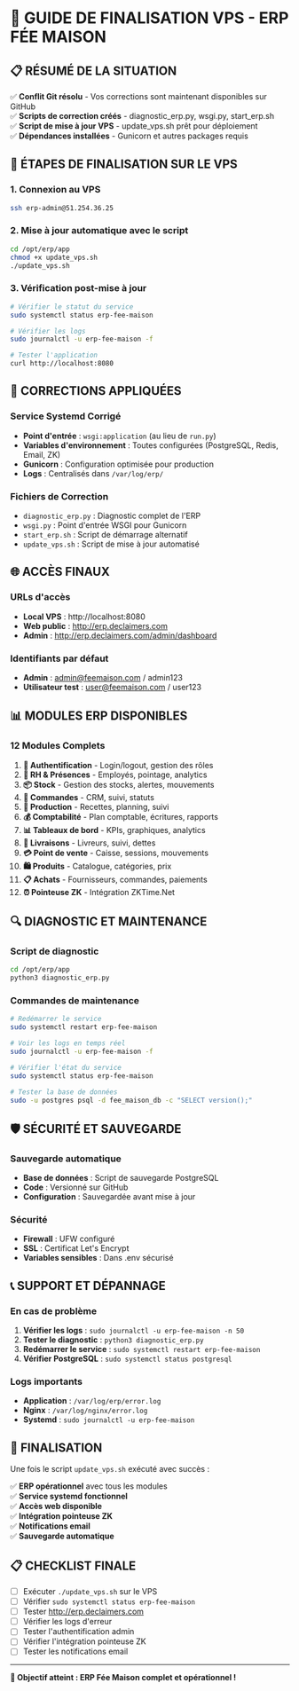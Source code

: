 # 🎯 GUIDE DE FINALISATION VPS - ERP FÉE MAISON

## 📋 RÉSUMÉ DE LA SITUATION

✅ **Conflit Git résolu** - Vos corrections sont maintenant disponibles sur GitHub  
✅ **Scripts de correction créés** - diagnostic_erp.py, wsgi.py, start_erp.sh  
✅ **Script de mise à jour VPS** - update_vps.sh prêt pour déploiement  
✅ **Dépendances installées** - Gunicorn et autres packages requis  

## 🚀 ÉTAPES DE FINALISATION SUR LE VPS

### 1. Connexion au VPS
```bash
ssh erp-admin@51.254.36.25
```

### 2. Mise à jour automatique avec le script
```bash
cd /opt/erp/app
chmod +x update_vps.sh
./update_vps.sh
```

### 3. Vérification post-mise à jour
```bash
# Vérifier le statut du service
sudo systemctl status erp-fee-maison

# Vérifier les logs
sudo journalctl -u erp-fee-maison -f

# Tester l'application
curl http://localhost:8080
```

## 🔧 CORRECTIONS APPLIQUÉES

### Service Systemd Corrigé
- **Point d'entrée** : `wsgi:application` (au lieu de `run.py`)
- **Variables d'environnement** : Toutes configurées (PostgreSQL, Redis, Email, ZK)
- **Gunicorn** : Configuration optimisée pour production
- **Logs** : Centralisés dans `/var/log/erp/`

### Fichiers de Correction
- `diagnostic_erp.py` : Diagnostic complet de l'ERP
- `wsgi.py` : Point d'entrée WSGI pour Gunicorn
- `start_erp.sh` : Script de démarrage alternatif
- `update_vps.sh` : Script de mise à jour automatisé

## 🌐 ACCÈS FINAUX

### URLs d'accès
- **Local VPS** : http://localhost:8080
- **Web public** : http://erp.declaimers.com
- **Admin** : http://erp.declaimers.com/admin/dashboard

### Identifiants par défaut
- **Admin** : admin@feemaison.com / admin123
- **Utilisateur test** : user@feemaison.com / user123

## 📊 MODULES ERP DISPONIBLES

### 12 Modules Complets
1. **🔐 Authentification** - Login/logout, gestion des rôles
2. **👥 RH & Présences** - Employés, pointage, analytics
3. **📦 Stock** - Gestion des stocks, alertes, mouvements
4. **🛒 Commandes** - CRM, suivi, statuts
5. **🍞 Production** - Recettes, planning, suivi
6. **💰 Comptabilité** - Plan comptable, écritures, rapports
7. **📊 Tableaux de bord** - KPIs, graphiques, analytics
8. **🚚 Livraisons** - Livreurs, suivi, dettes
9. **💳 Point de vente** - Caisse, sessions, mouvements
10. **🛍️ Produits** - Catalogue, catégories, prix
11. **📋 Achats** - Fournisseurs, commandes, paiements
12. **⏰ Pointeuse ZK** - Intégration ZKTime.Net

## 🔍 DIAGNOSTIC ET MAINTENANCE

### Script de diagnostic
```bash
cd /opt/erp/app
python3 diagnostic_erp.py
```

### Commandes de maintenance
```bash
# Redémarrer le service
sudo systemctl restart erp-fee-maison

# Voir les logs en temps réel
sudo journalctl -u erp-fee-maison -f

# Vérifier l'état du service
sudo systemctl status erp-fee-maison

# Tester la base de données
sudo -u postgres psql -d fee_maison_db -c "SELECT version();"
```

## 🛡️ SÉCURITÉ ET SAUVEGARDE

### Sauvegarde automatique
- **Base de données** : Script de sauvegarde PostgreSQL
- **Code** : Versionné sur GitHub
- **Configuration** : Sauvegardée avant mise à jour

### Sécurité
- **Firewall** : UFW configuré
- **SSL** : Certificat Let's Encrypt
- **Variables sensibles** : Dans .env sécurisé

## 📞 SUPPORT ET DÉPANNAGE

### En cas de problème
1. **Vérifier les logs** : `sudo journalctl -u erp-fee-maison -n 50`
2. **Tester le diagnostic** : `python3 diagnostic_erp.py`
3. **Redémarrer le service** : `sudo systemctl restart erp-fee-maison`
4. **Vérifier PostgreSQL** : `sudo systemctl status postgresql`

### Logs importants
- **Application** : `/var/log/erp/error.log`
- **Nginx** : `/var/log/nginx/error.log`
- **Systemd** : `sudo journalctl -u erp-fee-maison`

## 🎉 FINALISATION

Une fois le script `update_vps.sh` exécuté avec succès :

✅ **ERP opérationnel** avec tous les modules  
✅ **Service systemd fonctionnel**  
✅ **Accès web disponible**  
✅ **Intégration pointeuse ZK**  
✅ **Notifications email**  
✅ **Sauvegarde automatique**  

## 📋 CHECKLIST FINALE

- [ ] Exécuter `./update_vps.sh` sur le VPS
- [ ] Vérifier `sudo systemctl status erp-fee-maison`
- [ ] Tester http://erp.declaimers.com
- [ ] Vérifier les logs d'erreur
- [ ] Tester l'authentification admin
- [ ] Vérifier l'intégration pointeuse ZK
- [ ] Tester les notifications email

---

**🎯 Objectif atteint : ERP Fée Maison complet et opérationnel !** 
